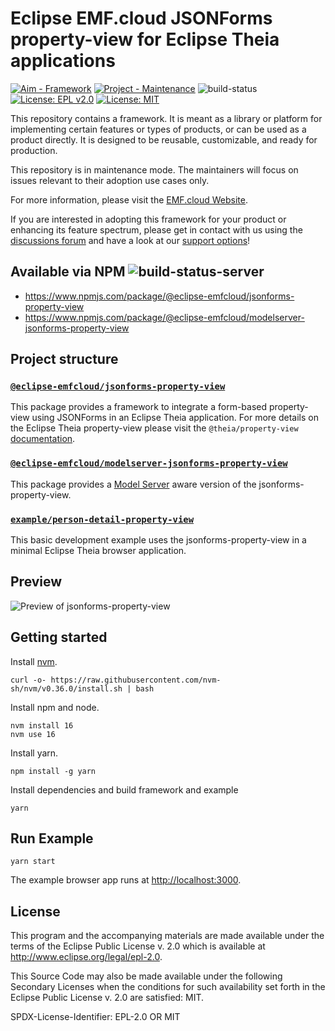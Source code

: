 # Eclipse EMF.cloud JSONForms property-view for Eclipse Theia applications

[![Aim - Framework](https://img.shields.io/badge/Aim-Framework-brightgreen)](https://github.com/eclipsesource/.github/blob/main/repository-classification.md)
[![Project - Maintenance](https://img.shields.io/badge/Project-Maintenance-872ea4)](https://github.com/eclipsesource/.github/blob/main/repository-classification.md)
![build-status](https://img.shields.io/jenkins/build?jobUrl=https://ci.eclipse.org/emfcloud/job/eclipse-emfcloud/job/jsonforms-property-view/job/master/)
[![License: EPL v2.0](https://img.shields.io/badge/License-EPL%20v2.0-yellow.svg)](https://www.eclipse.org/legal/epl-2.0/)
[![License: MIT](https://img.shields.io/badge/License-MIT-yellow.svg)](https://opensource.org/licenses/MIT)

This repository contains a framework. It is meant as a library or platform for implementing certain features or types of products, or can be used as a product directly. It is designed to be reusable, customizable, and ready for production.

This repository is in maintenance mode. The maintainers will focus on issues relevant to their adoption use cases only.

For more information, please visit the [EMF.cloud Website](https://www.eclipse.org/emfcloud/).

If you are interested in adopting this framework for your product or enhancing its feature spectrum, please get in contact with us using the [discussions forum](https://github.com/eclipse-emfcloud/emfcloud/discussions) and have a look at our [support options](https://www.eclipse.org/emfcloud/contact/)!

## Available via NPM ![build-status-server](https://img.shields.io/jenkins/build?jobUrl=https://ci.eclipse.org/emfcloud/job/deploy-jsonforms-property-view-npm/&label=publish)

- <https://www.npmjs.com/package/@eclipse-emfcloud/jsonforms-property-view>
- <https://www.npmjs.com/package/@eclipse-emfcloud/modelserver-jsonforms-property-view>

## Project structure

### [`@eclipse-emfcloud/jsonforms-property-view`](./jsonforms-property-view/README.md)

This package provides a framework to integrate a form-based property-view using JSONForms in an Eclipse Theia application.
For more details on the Eclipse Theia property-view please visit the `@theia/property-view` [documentation](https://github.com/eclipse-theia/theia/tree/master/packages/property-view).

### [`@eclipse-emfcloud/modelserver-jsonforms-property-view`](./modelserver-jsonforms-property-view/README.md)

This package provides a [Model Server](https://github.com/eclipse-emfcloud/emfcloud-modelserver) aware version of the jsonforms-property-view.

### [`example/person-detail-property-view`](./example/person-detail-property-view)

This basic development example uses the jsonforms-property-view in a minimal Eclipse Theia browser application.

## Preview

![Preview of jsonforms-property-view](./documentation/jsonforms-property-view-preview.gif)

## Getting started

Install [nvm](https://github.com/creationix/nvm#install-script).

    curl -o- https://raw.githubusercontent.com/nvm-sh/nvm/v0.36.0/install.sh | bash

Install npm and node.

    nvm install 16
    nvm use 16

Install yarn.

    npm install -g yarn

Install dependencies and build framework and example

    yarn

## Run Example

    yarn start

The example browser app runs at [http://localhost:3000](http://localhost:3000).

## License

This program and the accompanying materials are made available under the
terms of the Eclipse Public License v. 2.0 which is available at
<http://www.eclipse.org/legal/epl-2.0>.

This Source Code may also be made available under the following Secondary
Licenses when the conditions for such availability set forth in the Eclipse
Public License v. 2.0 are satisfied: MIT.

SPDX-License-Identifier: EPL-2.0 OR MIT
